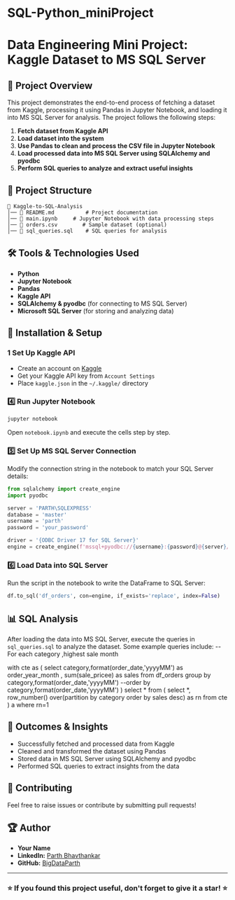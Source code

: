 # SQL-Python_miniProject

# Data Engineering Mini Project: Kaggle Dataset to MS SQL Server

## 📌 Project Overview
This project demonstrates the end-to-end process of fetching a dataset from Kaggle, processing it using Pandas in Jupyter Notebook, and loading it into MS SQL Server for analysis. The project follows the following steps:

1. **Fetch dataset from Kaggle API**
2. **Load dataset into the system**
3. **Use Pandas to clean and process the CSV file in Jupyter Notebook**
4. **Load processed data into MS SQL Server using SQLAlchemy and pyodbc**
5. **Perform SQL queries to analyze and extract useful insights**

## 📂 Project Structure
```
📁 Kaggle-to-SQL-Analysis
│── 📄 README.md          # Project documentation
│── 📄 main.ipynb     # Jupyter Notebook with data processing steps
│── 📄 orders.csv        # Sample dataset (optional)
│── 📄 sql_queries.sql    # SQL queries for analysis
```

## 🛠️ Tools & Technologies Used
- **Python**
- **Jupyter Notebook**
- **Pandas**
- **Kaggle API**
- **SQLAlchemy & pyodbc** (for connecting to MS SQL Server)
- **Microsoft SQL Server** (for storing and analyzing data)

## 🔧 Installation & Setup

### 1 Set Up Kaggle API
- Create an account on [Kaggle](https://www.kaggle.com/)
- Get your Kaggle API key from `Account Settings`
- Place `kaggle.json` in the `~/.kaggle/` directory

### 4️⃣ Run Jupyter Notebook
```bash
jupyter notebook
```
Open `notebook.ipynb` and execute the cells step by step.

### 5️⃣ Set Up MS SQL Server Connection
Modify the connection string in the notebook to match your SQL Server details:
```python
from sqlalchemy import create_engine
import pyodbc

server = 'PARTH\SQLEXPRESS'
database = 'master'
username = 'parth'
password = 'your_password'

driver = '{ODBC Driver 17 for SQL Server}'
engine = create_engine(f'mssql+pyodbc://{username}:{password}@{server}/{database}?driver={driver}')
```

### 6️⃣ Load Data into SQL Server
Run the script in the notebook to write the DataFrame to SQL Server:
```python
df.to_sql('df_orders', con=engine, if_exists='replace', index=False)
```

## 📊 SQL Analysis
After loading the data into MS SQL Server, execute the queries in `sql_queries.sql` to analyze the dataset. Some example queries include:
-- For each category ,highest sale month

with cte as (
select category,format(order_date,'yyyyMM') as order_year_month
, sum(sale_pricee) as sales 
from df_orders
group by category,format(order_date,'yyyyMM')
--order by category,format(order_date,'yyyyMM')
)
select * from (
select *,
row_number() over(partition by category order by sales desc) as rn
from cte
) a
where rn=1


## 🚀 Outcomes & Insights
- Successfully fetched and processed data from Kaggle
- Cleaned and transformed the dataset using Pandas
- Stored data in MS SQL Server using SQLAlchemy and pyodbc
- Performed SQL queries to extract insights from the data

## 📢 Contributing
Feel free to raise issues or contribute by submitting pull requests!

## 🏆 Author
- **Your Name**
- **LinkedIn:** [Parth Bhavthankar](www.linkedin.com/in/parthbhavthankar)
- **GitHub:** [BigDataParth](https://github.com/BigDataParth)

---
### ⭐ If you found this project useful, don't forget to give it a star! ⭐

